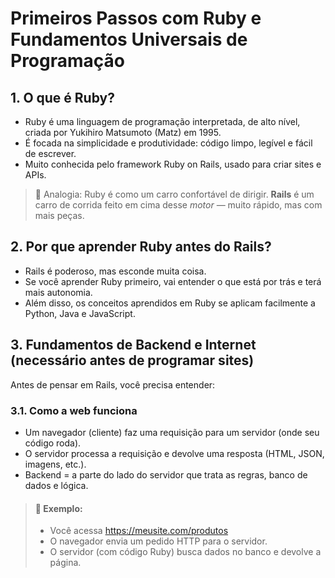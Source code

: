 # Primeiros Passos com Ruby e Fundamentos Universais de Programação

## 1. O que é Ruby?

- Ruby é uma linguagem de programação interpretada, de alto nível, criada por Yukihiro Matsumoto (Matz) em 1995.
- É focada na simplicidade e produtividade: código limpo, legível e fácil de escrever.
- Muito conhecida pelo framework Ruby on Rails, usado para criar sites e APIs.

>📌 Analogia:
> Ruby é como um carro confortável de dirigir. **Rails** é um carro de corrida feito em cima desse _motor_ — muito rápido, mas com mais peças.

## 2. Por que aprender Ruby antes do Rails?
- Rails é poderoso, mas esconde muita coisa.
- Se você aprender Ruby primeiro, vai entender o que está por trás e terá mais autonomia.
- Além disso, os conceitos aprendidos em Ruby se aplicam facilmente a Python, Java e JavaScript.

## 3. Fundamentos de Backend e Internet (necessário antes de programar sites)
Antes de pensar em Rails, você precisa entender:

### 3.1. Como a web funciona
- Um navegador (cliente) faz uma requisição para um servidor (onde seu código roda).
- O servidor processa a requisição e devolve uma resposta (HTML, JSON, imagens, etc.).
- Backend = a parte do lado do servidor que trata as regras, banco de dados e lógica.

> #### 📌 Exemplo:
> - Você acessa https://meusite.com/produtos
> - O navegador envia um pedido HTTP para o servidor.
> - O servidor (com código Ruby) busca dados no banco e devolve a página.
